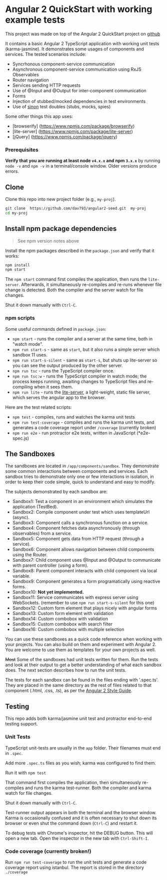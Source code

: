 # Angular 2 QuickStart with working example tests

This project was made on top of the Angular 2 QuickStart project on [github](https://github.com/angular/quickstart)

It contains a basic Angular 2 TypeScript application with working unit tests (karma-jasmine). It demonstrates 
some usages of components and services. The tested scenarios include:
* Syncrhonous component-service communication
* Asynchronous component-service communication using RxJS Observables
* Router navigation
* Services sending HTTP requests
* Use of @Input and @Output for inter-component communication
* Forms
* Injection of stubbed/mocked dependencies in test environments
* Use of [sinon](https://www.npmjs.com/package/karma-sinon) test doubles (stubs, mocks, spies)

 
Some other things this app uses:
* [browserify] (https://www.npmjs.com/package/browserify)
* [lite-server] (https://www.npmjs.com/package/lite-server)
* [jQuery] (https://www.npmjs.com/package/jquery)

### Prerequisites

**Verify that you are running at least node `v4.x.x` and npm `3.x.x`**
by running `node -v` and `npm -v` in a terminal/console window.
Older versions produce errors.

## Clone
Clone this repo into new project folder (e.g., `my-proj`).
```bash
git clone  https://github.com/dav793/angular2-seed.git  my-proj
cd my-proj
```

## Install npm package dependencies

> See npm version notes above

Install the npm packages described in the `package.json` and verify that it works:

```bash
npm install
npm start
```

The `npm start` command first compiles the application, then runs the `lite-server`. 
Afterwards, it simultaneously re-compiles and re-runs whenever file change is detected.
Both the compiler and the server watch for file changes.

Shut it down manually with `Ctrl-C`.

### npm scripts

Some useful commands defined in `package.json`:

* `npm start` - runs the compiler and a server at the same time, both in "watch mode".
* `npm run start-s` - same as `start`, but it also runs a simple server which sandbox 11 uses.
* `npm run start-s-silent` - same as `start-s`, but shuts up lite-server so you can see the output produced by the other server.
* `npm run tsc` - runs the TypeScript compiler once.
* `npm run tsc:w` - runs the TypeScript compiler in watch mode; the process keeps running, awaiting changes to TypeScript files and re-compiling when it sees them.
* `npm run lite` - runs the [lite-server](https://www.npmjs.com/package/lite-server), a light-weight, static file server, which serves the angular app to the browser.

Here are the test related scripts:
* `npm test` - compiles, runs and watches the karma unit tests
* `npm run test-coverage` - compiles and runs the karma unit tests, and generates a code coverage report under `/coverage`
(currently broken)
* `npm run e2e` - run protractor e2e tests, written in JavaScript (*e2e-spec.js)

## The Sandboxes

The sandboxes are located in `/app/components/sandbox`. They demonstrate some common interactions between 
components and services. Each sandbox tries to demonstrate only one or few interactions in isolation, 
in order to keep their code simple, quick to understand and easy to modify.

The subjects demonstrated by each sandbox are:
* Sandbox1: Test a component in an environment which simulates the application (TestBed).
* Sandbox2: Compile component under test which uses templateUrl (async).
* Sandbox3: Component calls a synchronous function on a service.
* Sandbox4: Component fetches data asynchronously (through observables) from a service.
* Sandbox5: Component gets data from HTTP request (through a service).
* Sandbox6: Component allows navigation between child components using the Router.
* Sandbox7: Child component uses @Input and @Output to communicate with parent controller (using a form).
* Sandbox8: Parent component interacts with child component via local variable.
* Sandbox9: Component generates a form programatically using reactive forms.
* Sandbox10: **Not yet implemented.**
* Sandbox11: Service communicates with express server using WebSockets. (remember to use `npm run start-s-silent` for this one)
* Sandbox12: Custom form element that plays nicely with angular forms
* Sandbox13: Custom form element with validation
* Sandbox14: Custom combobox with validation
* Sandbox15: Custom combobox with search filter
* Sandbox16: Custom combobox with multiple selection

You can use these sandboxes as a quick code reference when working with your projects. You can
also build on them and experiment with Angular 2. You are welcome to use them as templates for your own projects as well.


~~Most~~ Some of the sandboxes had unit tests written for them. Run the tests and look at their output to get a better 
understanding of what each sandbox does. The next section describes how to run the unit tests.

The tests for each sandbox can be found in the files ending with '.spec.ts'. They are placed in the same
directory as the rest of files related to that component (.html, .css, .ts), as per the 
[Angular 2 Style Guide](https://angular.io/docs/ts/latest/guide/style-guide.html).

## Testing

This repo adds both karma/jasmine unit test and protractor end-to-end testing support.

### Unit Tests
TypeScript unit-tests are usually in the `app` folder. Their filenames must end in `.spec`.

Add more `.spec.ts` files as you wish; karma was configured to find them.

Run it with `npm test`

That command first compiles the application, then simultaneously re-compiles and runs the karma test-runner.
Both the compiler and karma watch for file changes.

Shut it down manually with `Ctrl-C`.

Test-runner output appears in both the terminal and the browser window.
Karma is occasionally confused and it is often necessary to shut down its browser or even shut the command down (`Ctrl-C`) and
restart it.

To debug tests with Chrome's inspector, hit the DEBUG button. This will open a new tab. Open the inspector in the new tab with 
`Ctrl-Shift-I`. 

### Code coverage (currently broken!)
Run `npm run test-coverage` to run the unit tests and generate a code coverage report using istanbul. 
The report is stored in the directory `./coverage`
